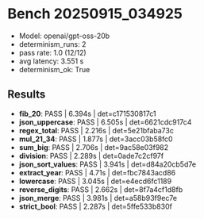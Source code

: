# Bench 20250915_034925
- Model: openai/gpt-oss-20b
- determinism_runs: 2
- pass rate: 1.0 (12/12)
- avg latency: 3.551 s
- determinism_ok: True

## Results
- **fib_20**: PASS | 6.394s | det=c171530817c1
- **json_uppercase**: PASS | 6.505s | det=6621cdc917c4
- **regex_total**: PASS | 2.216s | det=5e21bfaba73c
- **mul_21_34**: PASS | 1.877s | det=3acc03b58fc0
- **sum_big**: PASS | 2.706s | det=9ac58e03f982
- **division**: PASS | 2.289s | det=0ade7c2cf97f
- **json_sort_values**: PASS | 3.941s | det=d84a20cb5d7e
- **extract_year**: PASS | 4.71s | det=fbc7843acd86
- **lowercase**: PASS | 3.045s | det=e4ecd6fc1189
- **reverse_digits**: PASS | 2.662s | det=8f7a4cf1d8fb
- **json_merge**: PASS | 3.981s | det=a58b93f9ec7e
- **strict_bool**: PASS | 2.287s | det=5ffe533b830f